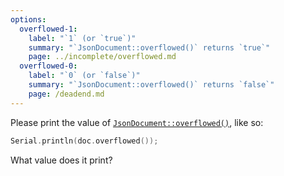 ```yaml
---
options:
  overflowed-1:
    label: "`1` (or `true`)"
    summary: "`JsonDocument::overflowed()` returns `true`"
    page: ../incomplete/overflowed.md
  overflowed-0:
    label: "`0` (or `false`)"
    summary: "`JsonDocument::overflowed()` returns `false`"
    page: /deadend.md
---
```


Please print the value of [`JsonDocument::overflowed()`](/v6/api/jsondocument/overflowed/), like so:

```c++
Serial.println(doc.overflowed());
```

What value does it print?